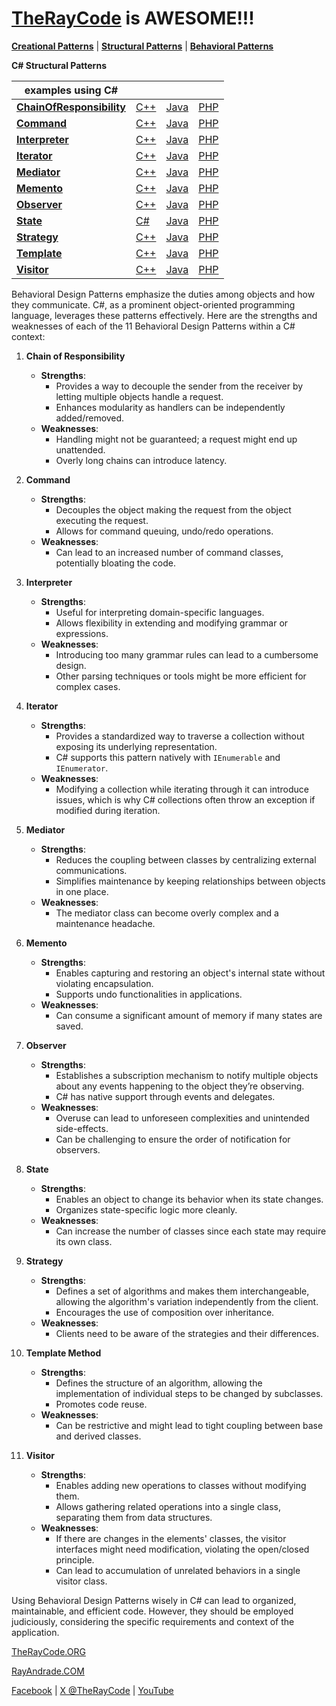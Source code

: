 # [TheRayCode](../../README.md) is AWESOME!!!

**[Creational Patterns](../Creational/README.md)** | **[Structural Patterns](../Structural/README.md)** | **[Behavioral Patterns](../Behavioral/README.md)**

**C# Structural Patterns**

| examples using C# | | | |
|----|---|---|---|
|**[ChainOfResponsibility](./ChainOfResponsibility/README.md)**  | [C++](../../Csharp/Behavioral/ChainOfResponsibility/README.md) | [Java](../../Java/Behavioral/ChainOfResponsibility/README.md) | [PHP](../../PHP/Behavioral/ChainOfResponsibility/README.md) |
|**[Command](./Command/README.md)**  | [C++](../../CPP/Behavioral/Command/README.md) | [Java](../../Java/Behavioral/Command/README.md) | [PHP](../../PHP/Behavioral/Command/README.md) |
|**[Interpreter](./Interpreter/README.md)**  | [C++](../../CPP/Behavioral/Interpreter/README.md) | [Java](../../Java/Behavioral/Interpreter/README.md) | [PHP](../../PHP/Behavioral/Interpreter/README.md) |
|**[Iterator](./Iterator/README.md)**  | [C++](../../CPP/Behavioral/Iterator/README.md) | [Java](../../Java/Behavioral/Iterator/README.md) | [PHP](../../PHP/Behavioral/Iterator/README.md) |
|**[Mediator](./Mediator/README.md)**  | [C++](../../CPP/Behavioral/Mediator/README.md) | [Java](../../Java/Behavioral/Mediator/README.md) | [PHP](../../PHP/Behavioral/Mediator/README.md) |
|**[Memento](./Memento/README.md)**  | [C++](../../CPP/Behavioral/Memento/README.md) | [Java](../../Java/Behavioral/Memento/README.md) | [PHP](../../PHP/Behavioral/Memento/README.md) |
|**[Observer](./Observer/README.md)**  | [C++](../../CPP/Behavioral/Observer/README.md) | [Java](../../Java/Behavioral/Observer/README.md) | [PHP](../../PHP/Behavioral/Observer/README.md) |
|**[State](./State/README.md)**  | [C#](../../CPP/Behavioral/State/README.md) | [Java](../../Java/Behavioral/State/README.md) | [PHP](../../PHP/Behavioral/State/README.md) |
|**[Strategy](./Strategy/README.md)**  | [C++](../../CPP/Behavioral/Strategy/README.md) | [Java](../../Java/Behavioral/Strategy/README.md) | [PHP](../../PHP/Behavioral/Strategy/README.md) |
|**[Template](./Template/README.md)**  | [C++](../../CPP/Behavioral/Template/README.md) | [Java](../../Java/Behavioral/Template/README.md) | [PHP](../../PHP/Behavioral/Template/README.md) |
|**[Visitor](./Visitor/README.md)**  | [C++](../../CPP/Behavioral/Visitor/README.md) | [Java](../../Java/Behavioral/Visitor/README.md) | [PHP](../../PHP/Behavioral/Visitor/README.md) |

Behavioral Design Patterns emphasize the duties among objects and how they communicate. C#, as a prominent object-oriented programming language, leverages these patterns effectively. Here are the strengths and weaknesses of each of the 11 Behavioral Design Patterns within a C# context:

1. **Chain of Responsibility**
    - **Strengths**:
        - Provides a way to decouple the sender from the receiver by letting multiple objects handle a request.
        - Enhances modularity as handlers can be independently added/removed.
    - **Weaknesses**:
        - Handling might not be guaranteed; a request might end up unattended.
        - Overly long chains can introduce latency.

2. **Command**
    - **Strengths**:
        - Decouples the object making the request from the object executing the request.
        - Allows for command queuing, undo/redo operations.
    - **Weaknesses**:
        - Can lead to an increased number of command classes, potentially bloating the code.

3. **Interpreter**
    - **Strengths**:
        - Useful for interpreting domain-specific languages.
        - Allows flexibility in extending and modifying grammar or expressions.
    - **Weaknesses**:
        - Introducing too many grammar rules can lead to a cumbersome design.
        - Other parsing techniques or tools might be more efficient for complex cases.

4. **Iterator**
    - **Strengths**:
        - Provides a standardized way to traverse a collection without exposing its underlying representation.
        - C# supports this pattern natively with `IEnumerable` and `IEnumerator`.
    - **Weaknesses**:
        - Modifying a collection while iterating through it can introduce issues, which is why C# collections often throw an exception if modified during iteration.

5. **Mediator**
    - **Strengths**:
        - Reduces the coupling between classes by centralizing external communications.
        - Simplifies maintenance by keeping relationships between objects in one place.
    - **Weaknesses**:
        - The mediator class can become overly complex and a maintenance headache.

6. **Memento**
    - **Strengths**:
        - Enables capturing and restoring an object's internal state without violating encapsulation.
        - Supports undo functionalities in applications.
    - **Weaknesses**:
        - Can consume a significant amount of memory if many states are saved.

7. **Observer**
    - **Strengths**:
        - Establishes a subscription mechanism to notify multiple objects about any events happening to the object they’re observing.
        - C# has native support through events and delegates.
    - **Weaknesses**:
        - Overuse can lead to unforeseen complexities and unintended side-effects.
        - Can be challenging to ensure the order of notification for observers.

8. **State**
    - **Strengths**:
        - Enables an object to change its behavior when its state changes.
        - Organizes state-specific logic more cleanly.
    - **Weaknesses**:
        - Can increase the number of classes since each state may require its own class.

9. **Strategy**
    - **Strengths**:
        - Defines a set of algorithms and makes them interchangeable, allowing the algorithm's variation independently from the client.
        - Encourages the use of composition over inheritance.
    - **Weaknesses**:
        - Clients need to be aware of the strategies and their differences.

10. **Template Method**
    - **Strengths**:
        - Defines the structure of an algorithm, allowing the implementation of individual steps to be changed by subclasses.
        - Promotes code reuse.
    - **Weaknesses**:
        - Can be restrictive and might lead to tight coupling between base and derived classes.

11. **Visitor**
    - **Strengths**:
        - Enables adding new operations to classes without modifying them.
        - Allows gathering related operations into a single class, separating them from data structures.
    - **Weaknesses**:
        - If there are changes in the elements' classes, the visitor interfaces might need modification, violating the open/closed principle.
        - Can lead to accumulation of unrelated behaviors in a single visitor class.

Using Behavioral Design Patterns wisely in C# can lead to organized, maintainable, and efficient code. However, they should be employed judiciously, considering the specific requirements and context of the application.

[TheRayCode.ORG](https://www.TheRayCode.org)

[RayAndrade.COM](https://www.RayAndrade.com)

[Facebook](https://www.facebook.com/TheRayCode/) | [X @TheRayCode](https://www.x.com/TheRayCode/) | [YouTube](https://www.youtube.com/TheRayCode/)
